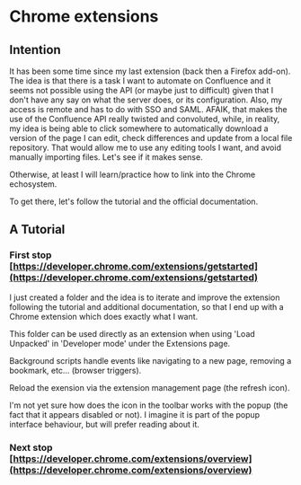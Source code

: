 # Chrome extensions

## Intention

It has been some time since my last extension (back then a Firefox add-on). The idea is that there is a task I want to automate on Confluence and it seems not possible using the API (or maybe just to difficult) given that I don't have any say on what the server does, or its configuration. Also, my access is remote and has to do with SSO and SAML. AFAIK, that makes the use of the Confluence API really twisted and convoluted, while, in reality, my idea is being able to click somewhere to automatically download a version of the page I can edit, check differences and update from a local file repository. That would allow me to use any editing tools I want, and avoid manually importing files. Let's see if it makes sense.

Otherwise, at least I will learn/practice how to link into the Chrome echosystem. 

To get there, let's follow the tutorial and the official documentation.

## A Tutorial
### First stop [https://developer.chrome.com/extensions/getstarted](https://developer.chrome.com/extensions/getstarted)

I just created a folder and the idea is to iterate and improve the extension following the tutorial and additional documentation, so that I end up with a Chrome extension which does exactly what I want.

This folder can be used directly as an extension when using 'Load Unpacked' in 'Developer mode' under the Extensions page.

Background scripts handle events like navigating to a new page, removing a bookmark, etc... (browser triggers).

Reload the exension via the extension management page (the refresh icon).

I'm not yet sure how does the icon in the toolbar works with the popup (the fact that it appears disabled or not). I imagine it is part of the popup interface behaviour, but will prefer reading about it.

### Next stop [https://developer.chrome.com/extensions/overview](https://developer.chrome.com/extensions/overview)